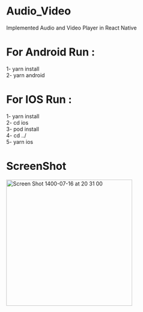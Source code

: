 # Audio_Video
Implemented Audio and Video Player in React Native

# For Android Run : 
1- yarn install <br>
2- yarn android

# For IOS Run : 
1- yarn install<br>
2- cd ios<br>
3- pod install<br>
4- cd ../<br>
5- yarn ios

# ScreenShot
<img width="335" alt="Screen Shot 1400-07-16 at 20 31 00" src="https://user-images.githubusercontent.com/48021528/136595488-50e50783-fcfd-47bd-984e-b5b28539c129.png">
